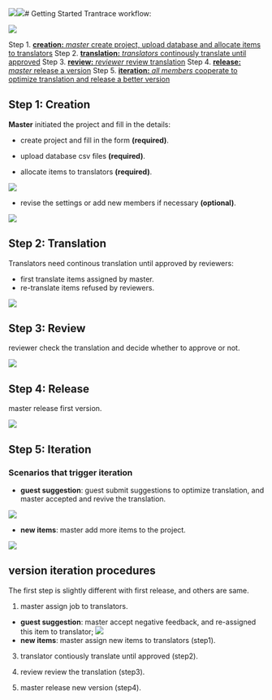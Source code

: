 ![](/assets/step5_upload_new_file.png)![](/assets/step3_review.png)# Getting Started
Trantrace workflow: 
 
![](/assets/Trantrace_workflow.jpg)

Step 1. [**creation:** _master_ create project, upload database and allocate items to translators](#create)
Step 2. [**translation:** _translators_ continously translate until approved](#translate)
Step 3. [**review:** _reviewer_ review translation](#review)
Step 4. [**release:** _master_ release a version](#release)
Step 5. [**iteration:** _all members_ cooperate to optimize translation and release a better version](#iterative)
 

## Step 1: Creation 

<span id='create'></span>

**Master** initiated the project and fill in the details:

- create project and fill in the form **(required)**.

- upload database csv files **(required)**.

- allocate items to translators **(required)**.

![](/assets/step1_creation.png)

- revise the settings or add new members if necessary **(optional)**.

![](/assets/step1_revise.png)

## Step 2: Translation

<span id='translate'></span>

Translators need continous translation until approved by reviewers:

- first translate items assigned by master.
- re-translate items refused by reviewers.

![](/assets/step2_translation.png)


## Step 3: Review

<span id='review'></span>

reviewer check the translation and decide whether to approve or not.

![](/assets/step3_review.png)

## Step 4: Release

<span id='release'></span>

master release first version.

![](/assets/step4_release.png)

## Step 5: Iteration

<span id='iteration'></span>

### Scenarios that trigger iteration

- **guest suggestion**: guest submit suggestions to optimize translation, and master accepted and revive the translation.

![](/assets/step5_submit_suggestion.png)

- **new items**: master add more items to the project.

![](/assets/step5_upload_new_file.png)


## version iteration procedures

The first step is slightly different with first release, and others are same.

1. master assign job to translators.
  - **guest suggestion**: master accept negative feedback, and re-assigned this item to translator;
  ![](/assets/step5_reply_suggestion.png)
  - **new items**: master assign new items to translators (step1).

3. translator contiously translate until approved (step2).

4. review review the translation (step3).

5. master release new version (step4).











